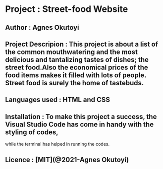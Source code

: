 # Project : Street-food Website

## Author : Agnes Okutoyi

## Project Descripion : This project is about a list of the common mouthwatering and the most delicious and tantalizing tastes of dishes; the street food.Also the economical prices of the food items makes it filled with lots of people. Street food is surely the home of tastebuds.

## Languages used : HTML and CSS

## Installation : To make this project a success, the Visual Studio Code has come in handy with the styling of codes,
while the terminal has helped in running the codes.

## Licence : [MIT](@2021-Agnes Okutoyi)
